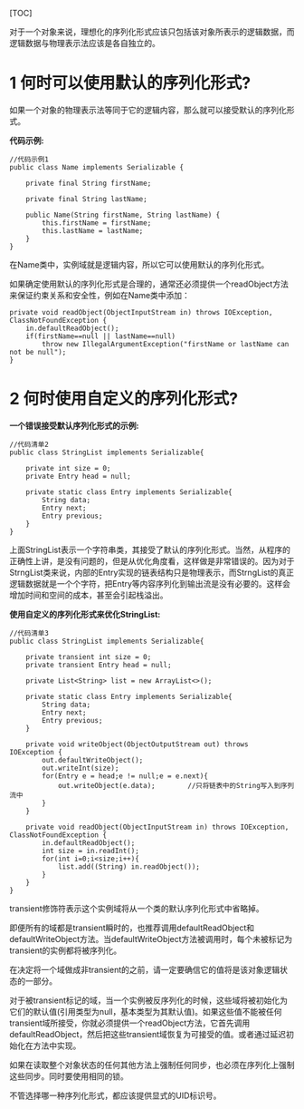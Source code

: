 [TOC]

对于一个对象来说，理想化的序列化形式应该只包括该对象所表示的逻辑数据，而逻辑数据与物理表示法应该是各自独立的。

# 1 何时可以使用默认的序列化形式?

如果一个对象的物理表示法等同于它的逻辑内容，那么就可以接受默认的序列化形式。

**代码示例:** 

```
//代码示例1
public class Name implements Serializable {
    
    private final String firstName;
    
    private final String lastName;

    public Name(String firstName, String lastName) {
        this.firstName = firstName;
        this.lastName = lastName;
    }
}
```

在Name类中，实例域就是逻辑内容，所以它可以使用默认的序列化形式。

如果确定使用默认的序列化形式是合理的，通常还必须提供一个readObject方法来保证约束关系和安全性，例如在Name类中添加：

```
private void readObject(ObjectInputStream in) throws IOException, ClassNotFoundException {
    in.defaultReadObject();
    if(firstName==null || lastName==null)
        throw new IllegalArgumentException("firstName or lastName can not be null");
}
```



# 2 何时使用自定义的序列化形式?

**一个错误接受默认序列化形式的示例:** 

```
//代码清单2
public class StringList implements Serializable{
    
    private int size = 0;
    private Entry head = null;
    
    private static class Entry implements Serializable{
        String data;
        Entry next;
        Entry previous;
    }
}
```

上面StringList表示一个字符串类，其接受了默认的序列化形式。当然，从程序的正确性上讲，是没有问题的，但是从优化角度看，这样做是非常错误的。因为对于StrngList类来说，内部的Entry实现的链表结构只是物理表示，而StrngList的真正逻辑数据就是一个个字符，把Entry等内容序列化到输出流是没有必要的。这样会增加时间和空间的成本，甚至会引起栈溢出。



**使用自定义的序列化形式来优化StringList:** 

```
//代码清单3
public class StringList implements Serializable{

    private transient int size = 0;         
    private transient Entry head = null;
    
    private List<String> list = new ArrayList<>();

    private static class Entry implements Serializable{
        String data;
        Entry next;
        Entry previous;
    }
    
    private void writeObject(ObjectOutputStream out) throws IOException {
        out.defaultWriteObject();
        out.writeInt(size);
        for(Entry e = head;e != null;e = e.next){
            out.writeObject(e.data);        //只将链表中的String写入到序列流中
        }
    }
    
    private void readObject(ObjectInputStream in) throws IOException, ClassNotFoundException {
        in.defaultReadObject();
        int size = in.readInt();
        for(int i=0;i<size;i++){
            list.add((String) in.readObject());
        }
    }
}
```

transient修饰符表示这个实例域将从一个类的默认序列化形式中省略掉。

即便所有的域都是transient瞬时的，也推荐调用defaultReadObject和defaultWriteObject方法。当defaultWriteObject方法被调用时，每个未被标记为transient的实例都将被序列化。

在决定将一个域做成非transient的之前，请一定要确信它的值将是该对象逻辑状态的一部分。

对于被transient标记的域，当一个实例被反序列化的时候，这些域将被初始化为它们的默认值(引用类型为null，基本类型为其默认值)。如果这些值不能被任何transient域所接受，你就必须提供一个readObject方法，它首先调用defaultReadObject，然后把这些transient域恢复为可接受的值。或者通过延迟初始化在方法中实现。

如果在读取整个对象状态的任何其他方法上强制任何同步，也必须在序列化上强制这些同步。同时要使用相同的锁。

不管选择哪一种序列化形式，都应该提供显式的UID标识号。